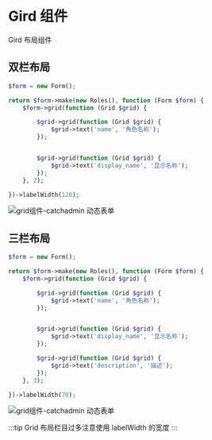 # Gird 组件

Gird 布局组件

## 双栏布局

```php
$form = new Form();

return $form->make(new Roles(), function (Form $form) {
    $form->grid(function (Grid $grid) {

        $grid->grid(function (Grid $grid) {
            $grid->text('name', '角色名称');
        });


        $grid->grid(function (Grid $grid) {
            $grid->text('display_name', '显示名称');
        });
    }, 2);

})->labelWidth(120);
```

![grid组件-catchadmin 动态表单](/docs/assets/images/grid2.jpg)

## 三栏布局

```php
$form = new Form();

return $form->make(new Roles(), function (Form $form) {
    $form->grid(function (Grid $grid) {

        $grid->grid(function (Grid $grid) {
            $grid->text('name', '角色名称');
        });


        $grid->grid(function (Grid $grid) {
            $grid->text('display_name', '显示名称');
        });

        $grid->grid(function (Grid $grid) {
            $grid->text('description', '描述');
        });
    }, 3);

})->labelWidth(70);
```

![grid组件-catchadmin 动态表单](/docs/assets/images/grid3.jpg)

:::tip
Grid 布局栏目过多注意使用 labelWidth 的宽度
:::
